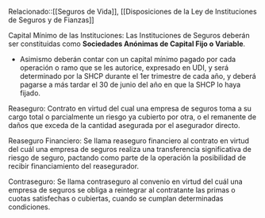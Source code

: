 Relacionado::[[Seguros de Vida]], [[Disposiciones de la Ley de Instituciones de Seguros y de Fianzas]]

Capital Mínimo de las Instituciones: Las Instituciones de Seguros deberán ser constituidas como **Sociedades Anónimas de Capital Fijo o Variable**. 
- Asimismo deberán contar con un capital mínimo pagado por cada operación o ramo que se les autorice, expresado en UDI, y será determinado por la SHCP durante el 1er trimestre de cada año, y deberá pagarse a más tardar el 30 de junio del año en que la SHCP lo haya fijado. 


Reaseguro: Contrato en virtud del cual una empresa de seguros toma a su cargo total o parcialmente un riesgo ya cubierto por otra, o el remanente de daños que exceda de la cantidad asegurada por el asegurador directo. 

Reaseguro Financiero: Se llama reaseguro financiero al contrato en virtud del cuál una empresa de seguros realiza una transferencia significativa de riesgo de seguro, pactando como parte de la operación la posibilidad de recibir financiamiento del reasegurador. 

Contraseguro: Se llama contraseguro al convenio en virtud del cuál una empresa de seguros se obliga a reintegrar al contratante las primas o cuotas satisfechas o cubiertas, cuando se cumplan determinadas condiciones. 
